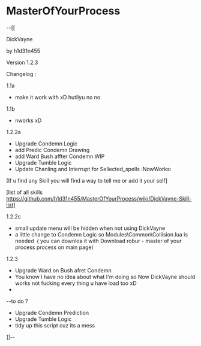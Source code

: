 # MasterOfYourProcess
--[[

DickVayne

by h1d31n455

Version 1.2.3 


Changelog :

1.1a
- make it work with xD hutilyu no no 

1.1b 
- nworks xD

1.2.2a
- Upgrade Condemn Logic
- add Predic Condemn Drawing
- add Ward Bush affter Condemn WIP 
- Upgrade Tumble Logic 
- Update Chanling and Interrupt for Sellected_spells :NowWorks:

[If u find any Skill you will find a way to tell me or add it your self]

[list of all skills https://github.com/h1d31n455/MasterOfYourProcess/wiki/DickVayne-Skill-list]

1.2.2c

- small update menu will be hidden when not using DickVayne
- a little change to Condemn Logic so Modules\Common\Collision.lua is needed 
( you can downloa it with Download robur - master of your process process on main page)

1.2.3 
- Upgrade Ward on Bush afret Condemn
- You know I have no idea about what I'm doing so Now DickVayne should works not fucking every thing u have load too xD 
- 

--to do ? 
- Upgrade Condemn Prediction
- Upgrade Tumble Logic
- tidy up this script cuz its a mess

]]--
